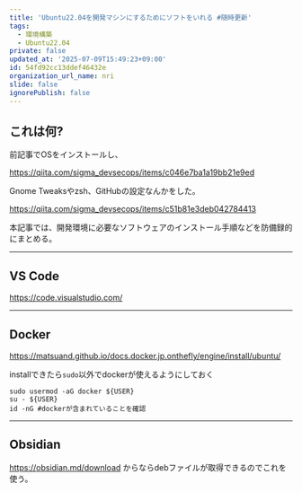```yaml
---
title: 'Ubuntu22.04を開発マシンにするためにソフトをいれる #随時更新'
tags:
  - 環境構築
  - Ubuntu22.04
private: false
updated_at: '2025-07-09T15:49:23+09:00'
id: 54fd92cc13ddef46432e
organization_url_name: nri
slide: false
ignorePublish: false
---
```

## これは何?

前記事でOSをインストールし、

https://qiita.com/sigma_devsecops/items/c046e7ba1a19bb21e9ed

Gnome Tweaksやzsh、GitHubの設定なんかをした。

https://qiita.com/sigma_devsecops/items/c51b81e3deb042784413

本記事では、開発環境に必要なソフトウェアのインストール手順などを防備録的にまとめる。

---

## VS Code

https://code.visualstudio.com/

---

## Docker

https://matsuand.github.io/docs.docker.jp.onthefly/engine/install/ubuntu/

installできたら`sudo`以外でdockerが使えるようにしておく

```shell
sudo usermod -aG docker ${USER}
su - ${USER}
id -nG #dockerが含まれていることを確認
```

---

## Obsidian

https://obsidian.md/download からならdebファイルが取得できるのでこれを使う。
